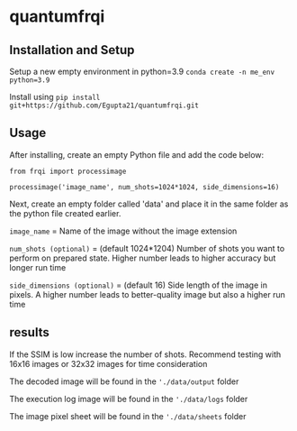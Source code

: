 # quantumfrqi

## Installation and Setup

Setup a new empty environment in python=3.9 ```conda create -n me_env python=3.9```

Install using  ```pip install git+https://github.com/Egupta21/quantumfrqi.git```

## Usage

After installing, create an empty Python file and add the code below:
 ```
from frqi import processimage

processimage('image_name', num_shots=1024*1024, side_dimensions=16)
```

Next, create an empty folder called 'data' and place it in the same folder as the python file created earlier.

```image_name``` = Name of the image without the image extension

```num_shots (optional)``` = (default 1024*1204) Number of shots you want to perform on prepared state. Higher number leads to higher accuracy but longer run time

```side_dimensions (optional)``` = (default 16) Side length of the image in pixels. A higher number leads to better-quality image but also a higher run time

## results

If the SSIM is low increase the number of shots. Recommend testing with 16x16 images or 32x32 images for time consideration

The decoded image will be found in the ```'./data/output``` folder

The execution log image will be found in the ```'./data/logs``` folder

The image pixel sheet will be found in the ```'./data/sheets``` folder
